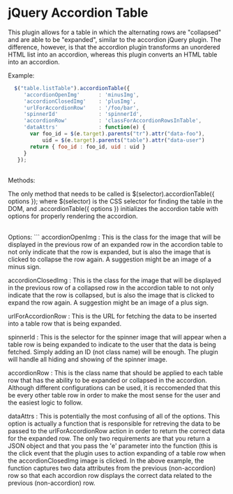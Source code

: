 <h1>jQuery Accordion Table</h1>

 <p>This plugin allows for a table in which the alternating rows are "collapsed" and are able to be
 "expanded", similar to the accordion jQuery plugin. The difference, however, is that the accordion
 plugin transforms an unordered HTML list into an accordion, whereas this plugin converts an HTML
 table into an accordion.</p>

 Example:

```javascript
  $("table.listTable").accordionTable({
     'accordionOpenImg'      : 'minusImg',
     'accordionClosedImg'    : 'plusImg',
     'urlForAccordionRow'    : '/foo/bar',
     'spinnerId'             : 'spinnerId',
     'accordionRow'          : 'classForAccordionRowsInTable',
     'dataAttrs'             : function(e) {
       var foo_id = $(e.target).parents("tr").attr("data-foo"),
           uid = $(e.target).parents("table").attr("data-user")
       return { foo_id : foo_id, uid : uid }
     }
   });
```
<br />
 Methods:
<br />
 <p>The only method that needs to be called is $(selector).accordionTable({ options }); where
 $(selector) is the CSS selector for finding the table in the DOM, and .accordionTable({ options })
 initializes the accordion table with options for properly rendering the accordion.</p>
<br />
 Options:
```
 accordionOpenImg   :   This is the class for the image that will be displayed in the previous
                        row of an expanded row in the accordion table to not only indicate that the
                        row is expanded, but is also the image that is clicked to collapse the row
                        again. A suggestion might be an image of a minus sign.

 accordionClosedImg :   This is the class for the image that will be displayed in the previous
                        row of a collapsed row in the accordion table to not only indicate that the
                        row is collapsed, but is also the image that is clicked to expand the row
                        again. A suggestion might be an image of a plus sign.

 urlForAccordionRow :   This is the URL for fetching the data to be inserted into a table row that
                        is being expanded.

 spinnerId          :   This is the selector for the spinner image that will appear when a table
                        row is being expanded to indicate to the user that the data is being
                        fetched. Simply adding an ID (not class name) will be enough. The plugin
                        will handle all hiding and showing of the spinner image.

 accordionRow       :   This is the class name that should be applied to each table row that has
                        the ability to be expanded or collapsed in the accordion. Although
                        different configurations can be used, it is reccomended that this be every
                        other table row in order to make the most sense for the user and the
                        easiest logic to follow.

 dataAttrs          :   This is potentially the most confusing of all of the options. This option
                        is actually a function that is responsible for retreving the data to be
                        passed to the urlForAccordionRow action in order to return the correct data
                        for the expanded row. The only two requirements are that you return a JSON
                        object and that you pass the 'e' parameter into the function (this is the
                        click event that the plugin uses to action expanding of a table row when
                        the accordionClosedImg image is clicked. In the above example, the function
                        captures two data attributes from the previous (non-accordion) row so that
                        each accordion row displays the correct data related to the previous
                        (non-accordion) row.
```

